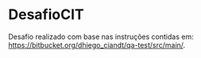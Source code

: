 # DesafioCIT

Desafio realizado com base nas instruções contidas em: https://bitbucket.org/dhiego_ciandt/qa-test/src/main/.
